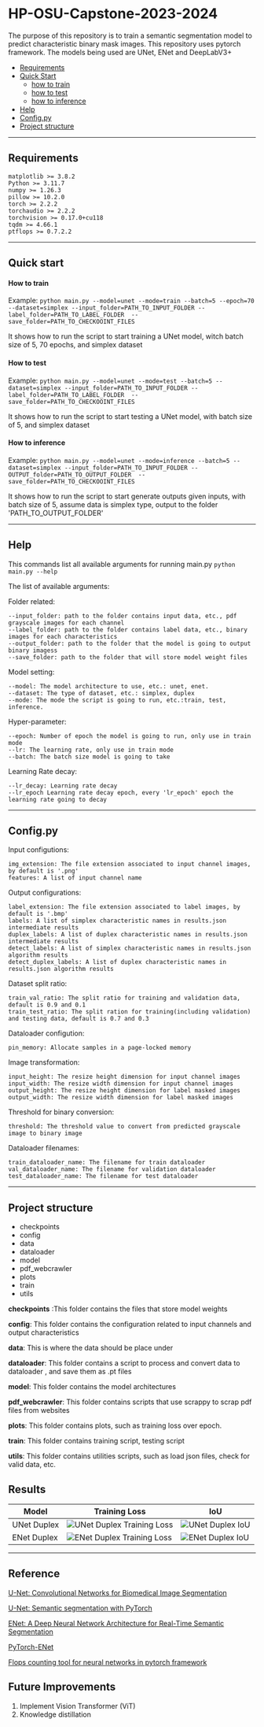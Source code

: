 # HP-OSU-Capstone-2023-2024

The purpose of this repository is to train a semantic segmentation model to predict characteristic binary mask images. This repository uses pytorch framework. The models being used are UNet, ENet and DeepLabV3+

- [Requirements](#requirements)
- [Quick Start](#quick-start)
	- [how to train](#how-to-train)
	- [how to test](#how-to-test)
	- [how to inference](#how-to-inference)
- [Help](#help)
- [Config.py](#configpy)
- [Project structure](#project-structure)
---
## Requirements
```
matplotlib >= 3.8.2
Python >= 3.11.7
numpy >= 1.26.3
pillow >= 10.2.0
torch >= 2.2.2
torchaudio >= 2.2.2
torchvision >= 0.17.0+cu118
tqdm >= 4.66.1
ptflops >= 0.7.2.2
```
---
## Quick start

#### How to train
Example:
`python main.py --model=unet --mode=train --batch=5 --epoch=70 --dataset=simplex --input_folder=PATH_TO_INPUT_FOLDER --label_folder=PATH_TO_LABEL_FOLDER  --save_folder=PATH_TO_CHECKOOINT_FILES`

It shows how to run the script to start training a UNet model, witch batch size of 5, 70 epochs, and simplex dataset
#### How to test
Example:
`python main.py --model=unet --mode=test --batch=5 --dataset=simplex --input_folder=PATH_TO_INPUT_FOLDER --label_folder=PATH_TO_LABEL_FOLDER  --save_folder=PATH_TO_CHECKOOINT_FILES`

It shows how to run the script to start testing a UNet model, with batch size of 5, and simplex dataset
#### How to inference
Example:
`python main.py --model=unet --mode=inference --batch=5 --dataset=simplex --input_folder=PATH_TO_INPUT_FOLDER --OUTPUT_folder=PATH_TO_OUTPUT_FOLDER  --save_folder=PATH_TO_CHECKOOINT_FILES`

It shows how to run the script to start generate outputs given inputs, with batch size of 5, assume data is simplex type, output to the folder 'PATH_TO_OUTPUT_FOLDER'

---
## Help
This commands list all available arguments for running main.py
`python main.py --help`

The list of available arguments:

Folder related:
```
--input_folder: path to the folder contains input data, etc., pdf grayscale images for each channel
--label_folder: path to the folder contains label data, etc., binary images	for each characteristics	
--output_folder: path to the folder that the model is going to output binary imagess
--save_folder: path to the folder that will store model weight files
```

Model setting:
```
--model: The model architecture to use, etc.: unet, enet.
--dataset: The type of dataset, etc.: simplex, duplex
--mode: The mode the script is going to run, etc.:train, test, inference.
```
Hyper-parameter:
```
--epoch: Number of epoch the model is going to run, only use in train mode
--lr: The learning rate, only use in train mode
--batch: The batch size model is going to take
```
Learning Rate decay:
```
--lr_decay: Learning rate decay
--lr_epoch Learning rate decay epoch, every 'lr_epoch' epoch the learning rate going to decay 
```

---
## Config.py
Input configutions:
```
img_extension: The file extension associated to input channel images, by default is '.png'
features: A list of input channel name
```

Output configurations:
```
label_extension: The file extension associated to label images, by default is '.bmp'
labels: A list of simplex characteristic names in results.json intermediate results
duplex_labels: A list of duplex characteristic names in results.json intermediate results 
detect_labels: A list of simplex characteristic names in results.json algorithm results
detect_duplex_labels: A list of duplex characteristic names in results.json algorithm results
```

Dataset split ratio:
```
train_val_ratio: The split ratio for training and validation data, default is 0.9 and 0.1 
train_test_ratio: The split ration for training(including validation) and testing data, default is 0.7 and 0.3
```

Dataloader configution:
```
pin_memory: Allocate samples in a page-locked memory 
```

Image transformation:
```
input_height: The resize height dimension for input channel images 
input_width: The resize width dimension for input channel images
output_height: The resize height dimension for label masked images
output_width: The resize width dimension for label masked images
```

Threshold for binary conversion:
```
threshold: The threshold value to convert from predicted grayscale image to binary image
```

Dataloader filenames:
```
train_dataloader_name: The filename for train dataloader
val_dataloader_name: The filename for validation dataloader
test_dataloader_name: The filename for test dataloader
```

---
## Project structure

- checkpoints
- config
- data
- dataloader
- model
- pdf_webcrawler
- plots
- train
- utils

**checkpoints** :This folder contains the files that store model weights

**config**: This folder contains the configuration related to input channels and output characteristics

**data**: This is where the data should be place under

**dataloader**: This folder contains a script to process and convert data to dataloader , and save them as .pt files

**model**: This folder contains the model architectures

**pdf_webcrawler**: This folder contains scripts that use scrappy to scrap pdf files from websites

**plots**: This folder contains plots, such as training loss over epoch.

**train**: This folder contains training script, testing script

**utils**: This folder contains utilities scripts, such as load json files, check for valid data, etc.

## Results

Model  | Training Loss												  | IoU												 |
-------|-------------------------------------------------------------|--------------------------------------------------|
UNet Duplex|![UNet Duplex Training Loss](./plots/unet-duplex-loss.png)   | ![UNet Duplex IoU](./plots/unet-duplex-IoU.png)  |
ENet Duplex|![ENet Duplex Training Loss](./plots/enet-duplex-loss.png)   | ![ENet Duplex IoU](./plots/enet-duplex-IoU.png)  |

---

## Reference
[U-Net: Convolutional Networks for Biomedical Image Segmentation](https://arxiv.org/pdf/1505.04597.pdf)

[U-Net: Semantic segmentation with PyTorch](https://github.com/milesial/Pytorch-UNet)

[ENet: A Deep Neural Network Architecture for Real-Time Semantic Segmentation](https://arxiv.org/pdf/1606.02147.pdf)

[PyTorch-ENet](https://github.com/davidtvs/PyTorch-ENet)

[Flops counting tool for neural networks in pytorch framework](https://github.com/sovrasov/flops-counter.pytorch/tree/master)

## Future Improvements

1. Implement Vision Transformer (ViT)
2. Knowledge distillation 